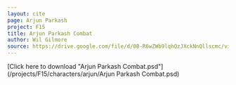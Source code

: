 ```yaml
---
layout: cite
page: Arjun Parkash
project: F15
title: Arjun Parkash Combat
author: Wil Gilmore
source: https://drive.google.com/file/d/0B-R6wZWb9lqhQzJXckNnQllscmc/view?usp=sharing
---
```

[Click here to download "Arjun Parkash Combat.psd"](/projects/F15/characters/arjun/Arjun Parkash Combat.psd)

